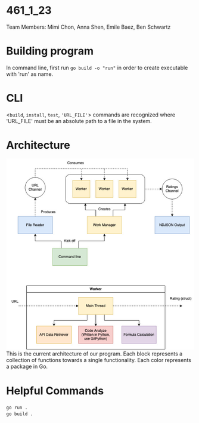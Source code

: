 # 461_1_23
Team Members:
Mimi Chon, Anna Shen, Emile Baez, Ben Schwartz

# Building program
In command line, first run 
`go build -o "run"`
in order to create executable with 'run' as name.

# CLI
<`build`, `install`, `test`, `'URL_FILE'`> commands are recognized where 'URL_FILE' must be an absolute path to a file in the system.

# Architecture
![Architecture](resources/arch.jpg)
This is the current architecture of our program. Each block represents a collection of functions towards a single functionality. Each color represents a package in Go.

# Helpful Commands
`go run .`   
`go build .`
